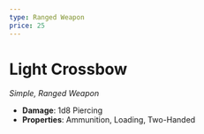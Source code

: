 ```yaml
---
type: Ranged Weapon
price: 25
---
```

# Light Crossbow

*Simple, Ranged Weapon*

- **Damage**: 1d8 Piercing
- **Properties**: Ammunition, Loading, Two-Handed


